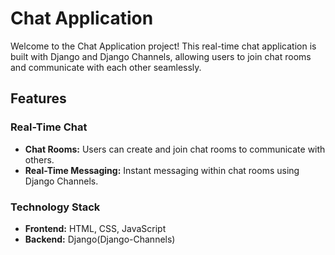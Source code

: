 # Chat Application

Welcome to the Chat Application project! This real-time chat application is built with Django and Django Channels, allowing users to join chat rooms and communicate with each other seamlessly.

## Features

### Real-Time Chat
- **Chat Rooms:** Users can create and join chat rooms to communicate with others.
- **Real-Time Messaging:** Instant messaging within chat rooms using Django Channels.

### Technology Stack
- **Frontend:** HTML, CSS, JavaScript
- **Backend:** Django(Django-Channels)
